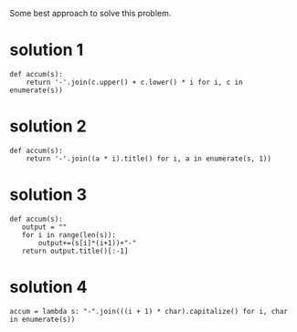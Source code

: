Some best approach to solve this problem.


# solution 1
```
def accum(s):
    return '-'.join(c.upper() + c.lower() * i for i, c in enumerate(s))
```    
    
    
    
# solution 2
```
def accum(s):
    return '-'.join((a * i).title() for i, a in enumerate(s, 1))
```    
    
    
    
 # solution 3
 ```
 def accum(s):
    output = ""
    for i in range(len(s)):
        output+=(s[i]*(i+1))+"-"
    return output.title()[:-1]
  ```  
    
    
    
 # solution 4
 ```
 accum = lambda s: "-".join(((i + 1) * char).capitalize() for i, char in enumerate(s))

```
